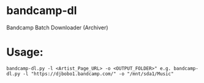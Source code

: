 # bandcamp-dl
Bandcamp Batch Downloader (Archiver)

# Usage:
``bandcamp-dl.py -l <Artist_Page_URL> -o <OUTPUT_FOLDER>"
e.g. bandcamp-dl.py -l "https://djbobo1.bandcamp.com/" -o "/mnt/sda1/Music"``
